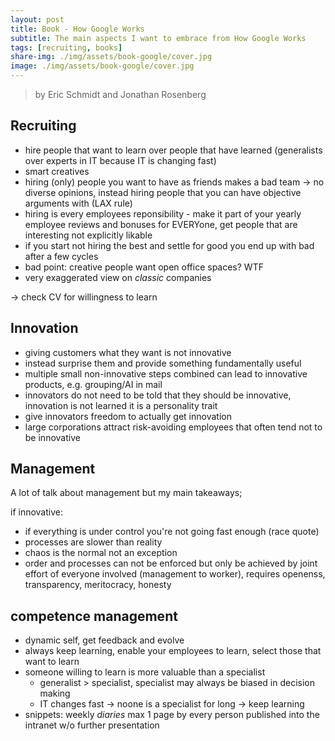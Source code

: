 ```yaml
---
layout: post
title: Book - How Google Works
subtitle: The main aspects I want to embrace from How Google Works
tags: [recruiting, books]
share-img: ./img/assets/book-google/cover.jpg
image: ./img/assets/book-google/cover.jpg
---
```


> by Eric Schmidt and Jonathan Rosenberg

## Recruiting

- hire people that want to learn over people that have learned (generalists over experts in IT because IT is changing fast)
- smart creatives
- hiring (only) people you want to have as friends makes a bad team -> no diverse opinions, instead hiring people that you can have objective arguments with (LAX rule)
- hiring is every employees reponsibility - make it part of your yearly employee reviews and bonuses for EVERYone, get people that are interesting not explicitly likable
- if you start not hiring the best and settle for good you end up with bad after a few cycles
- bad point: creative people want open office spaces? WTF
- very exaggerated view on _classic_ companies

-> check CV for willingness to learn  

## Innovation

- giving customers what they want is not innovative
- instead surprise them and provide something fundamentally useful
- multiple small non-innovative steps combined can lead to innovative products, e.g. grouping/AI in mail
- innovators do not need to be told that they should be innovative, innovation is not learned it is a personality trait
- give innovators freedom to actually get innovation
- large corporations attract risk-avoiding employees that often tend not to be innovative

## Management

A lot of talk about management but my main takeaways;

if innovative:

- if everything is under control you're not going fast enough (race quote)
- processes are slower than reality
- chaos is the normal not an exception
- order and processes can not be enforced but only be achieved by joint effort of everyone involved (management to worker), requires openenss, transparency, meritocracy, honesty

## competence management

- dynamic self, get feedback and evolve
- always keep learning, enable your employees to learn, select those that want to learn
- someone willing to learn is more valuable than a specialist
  - generalist > specialist, specialist may always be biased in decision making
  - IT changes fast -> noone is a specialist for long -> keep learning
- snippets: weekly _diaries_ max 1 page by every person published into the intranet w/o further presentation
